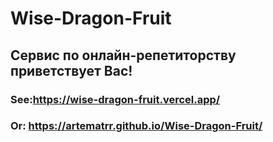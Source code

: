 # Wise-Dragon-Fruit
## Сервис по онлайн-репетиторству приветствует Вас!
### See:https://wise-dragon-fruit.vercel.app/
### Or: https://artematrr.github.io/Wise-Dragon-Fruit/
